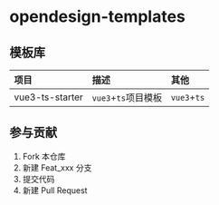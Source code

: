 # opendesign-templates

## 模板库

项目 | 描述 | 其他
:- | :- | :-
vue3-ts-starter | `vue3`+`ts`项目模板 | `vue3`+`ts` 
## 参与贡献

1.  Fork 本仓库
2.  新建 Feat_xxx 分支
3.  提交代码
4.  新建 Pull Request

